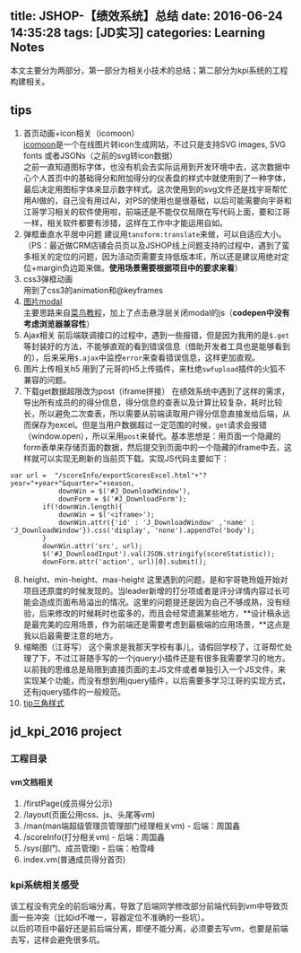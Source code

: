 title: JSHOP-【绩效系统】总结
date: 2016-06-24 14:35:28
tags: [JD实习]
categories: Learning Notes
---
本文主要分为两部分，第一部分为相关小技术的总结；第二部分为kpi系统的工程构建相关。
## tips
1. 首页动画+icon相关（icomoon）    
[icomoon](https://icomoon.io/)是一个在线图片转icon生成网站，不过只是支持SVG images, SVG fonts 或者JSONs（之前的svg转icon数据）    
之前一直知道图标字体，也没有机会去实际运用到开发环境中去，这次数据中心个人首页中的基础得分和附加得分的仪表盘的样式中就使用到了一种字体，最后决定用图标字体来显示数字样式。这次使用到的svg文件还是找宇哥帮忙用AI做的，自己没有用过AI，对PS的使用也是很基础，以后可能需要向宇哥和江哥学习相关的软件使用啦，前端还是不能仅仅局限在写代码上面，要和江哥一样，相关软件都要有涉猎，这样在工作中才能运用自如。
2. 弹框垂直水平居中问题
    建议用`tansform:translate`来做，可以自适应大小。（PS：最近做CRM店铺会员页以及JSHOP线上问题支持的过程中，遇到了蛮多相关的定位的问题，因为活动页需要支持低版本IE，所以还是建议用绝对定位+margin负边距来做。**使用场景需要根据项目中的要求来看**）
3. css3弹框动画    
用到了css3的animation和@keyframes
4. [图片modal](http://codepen.io/illuSioN4ng/pen/rLvZjG)    
主要思路来自[菜鸟教程](http://www.runoob.com/css3/css3-images.html)，加上了点击悬浮层关闭modal的js（**codepen中没有考虑浏览器兼容性**）
5. Ajax相关
前后端联调接口的过程中，遇到一些报错，但是因为我用的是`$.get`等封装好的方法，不能够直观的看到错误信息（借助开发者工具也是能够看到的），后来采用`$.ajax`中监控`error`来查看错误信息，这样更加直观。
6. 图片上传相关h5
用到了元哥的H5上传插件，来杜绝`swfupload`插件的火狐不兼容的问题。
7. 下载get数据超限改为post（iframe拼接）
在绩效系统中遇到了这样的需求，导出所有成员的的得分信息，得分信息的查表以及计算比较复杂，耗时比较长，所以避免二次查表，所以需要从前端读取用户得分信息直接发给后端，从而保存为excel。但是当用户数据超过一定范围的时候，`get`请求会报错（window.open），所以采用`post`来替代。基本思想是：用页面一个隐藏的form表单来存储页面的数据，然后提交到页面中的一个隐藏的iframe中去，这样就可以实现无刷新的当前页下载。实现JS代码主要如下：
```
var url =  "/scoreInfo/exportScoresExcel.html"+"?year="+year+"&quarter="+season,
            downWin = $('#J_DownloadWindow'),
            downForm = $('#J_DownloadForm');
        if(!downWin.length){
            downWin = $('<iframe>');
            downWin.attr({'id' : 'J_DownloadWindow' ,'name' : 'J_DownloadWindow'}).css('display', 'none').appendTo('body');
        }
        downWin.attr('src', url);
        $('#J_DownloadInput').val(JSON.stringify(scoreStatistic));
        downForm.attr('action', url)[0].submit();
```
8. height、min-height、max-height
这里遇到的问题，是和宇哥艳玲姐开始对项目还原度的时候发现的。当leader新增的打分项或者是评分详情内容过长可能会造成页面布局溢出的情况。这里的问题提还是因为自己不够成熟，没有经验，后来修改的时候耗时也蛮多的，而且会经常遗漏某些地方，**设计稿永远是最完美的应用场景，作为前端还是需要考虑到最极端的应用场景，**这点是我以后最需要注意的地方。
9. 缩略图（江哥写）
这个需求是我那天学校有事儿，请假回学校了，江哥帮忙处理了下，不过江哥随手写的一个jquery小插件还是有很多我需要学习的地方。以前我的思维总是局限到直接页面的主JS文件或者单独引入一个JS文件，来实现某个功能，而没有想到用jquery插件，以后需要多学习江哥的实现方式，还有jquery插件的一般规范。
10. [tip三角样式](http://codepen.io/illuSioN4ng/pen/xOjVPQ)

## jd_kpi_2016 project
### 工程目录
#### vm文档相关
1. /firstPage(成员得分公示)
2. /layout(页面公用css、js、头尾等vm)
3. /man(man端超级管理员管理部门经理相关vm) - 后端：周国鑫
4. /scoreInfo(打分相关vm) - 后端：周国鑫
5. /sys(部门、成员管理) - 后端：柏雪峰
6. index.vm(普通成员得分首页)

### kpi系统相关感受
该工程没有完全的前后端分离，导致了后端同学修改部分前端代码到vm中导致页面一些冲突（比如id不唯一，容器定位不准确的一些坑）。  
以后的项目中最好还是前后端分离，即便不能分离，必须要去写vm，也要是前端去写，这样会避免很多坑。    